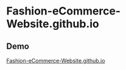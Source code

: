 # Fashion-eCommerce-Website.github.io
## Demo
[Fashion-eCommerce-Website.github.io](https://cz010.github.io/Fashion-eCommerce-Website.github.io/)

